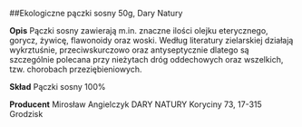 ##Ekologiczne pączki sosny 50g, Dary Natury

**Opis** Pączki sosny zawierają m.in. znaczne ilości olejku eterycznego, gorycz, żywicę, flawonoidy oraz woski. Według literatury zielarskiej działają wykrztuśnie, przeciwskurczowo oraz antyseptycznie dlatego są szczególnie polecana przy nieżytach dróg oddechowych oraz wszelkich, tzw. chorobach przeziębieniowych. 

**Skład** Pączki sosny 100%

**Producent** Mirosław Angielczyk DARY NATURY
Koryciny 73, 17-315 Grodzisk
